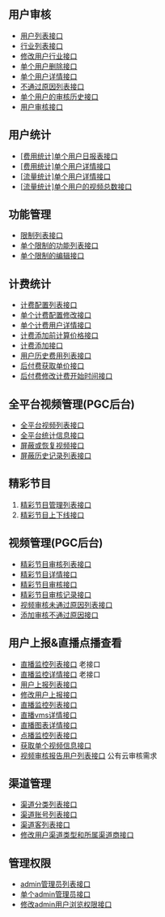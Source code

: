用户审核
----------
  - [用户列表接口](ppyunAdmin/userreview_user_list.md)
  - [行业列表接口](ppyunAdmin/userreview_user_vocation-list.md)
  - [修改用户行业接口](ppyunAdmin/userreview_user_vocation-edit.md)
  - [单个用户删除接口](ppyunAdmin/userreview_user_delete.md)
  - [单个用户详情接口](ppyunAdmin/userreview_user_info.md)
  - [不通过原因列表接口](ppyunAdmin/userreview_user_reason-list.md)
  - [单个用户的审核历史接口](ppyunAdmin/userreview_review_history.md)
  - [用户审核接口](ppyunAdmin/userreview_user_review.md)

用户统计
----------
  - [[费用统计]单个用户日报表接口](ppyunAdmin/userreview_user_daily.md)
  - [[费用统计]单个用户详情接口](ppyunAdmin/userreview_statistics_info.md)
  - [[流量统计]单个用户详情接口](ppyunAdmin/userreview_statistics_visit.md)
  - [[流量统计]单个用户的视频总数接口](ppyunAdmin/userreview_statistics_video-total.md)

功能管理
----------
  - [限制列表接口](ppyunAdmin/userreview_function_restrict-list.md)
  - [单个限制的功能列表接口](ppyunAdmin/userreview_function_restrict-info.md)
  - [单个限制的编辑接口](ppyunAdmin/userreview_function_restrict-edit.md)

计费统计
----------
  - [计费配置列表接口](ppyunAdmin/userreview_fee_config-list.md)
  - [单个计费配置修改接口](ppyunAdmin/userreview_fee_config-edit.md)
  - [单个计费用户详情接口](ppyunAdmin/userreview_fee_user-info.md)
  - [计费添加前计算价格接口](ppyunAdmin/userreview_fee_add-price.md)
  - [计费添加接口](ppyunAdmin/userreview_fee_add.md)
  - [用户历史费用列表接口](ppyunAdmin/userreview_fee-list.md)
  - [后付费获取单价接口](ppyunAdmin/userreview_fee_unit-price.md) 
  - [后付费修改计费开始时间接口](ppyunAdmin/userreview_fee_post-paid.md) 

全平台视频管理(PGC后台)
----------
  - [全平台视频列表接口](ppyunAdmin/ppcloud-allvideo-list.md)
  - [全平台统计信息接口](ppyunAdmin/ppcloud-allvideo-statistical-info.md)
  - [屏蔽或恢复视频接口](ppyunAdmin/ppcloud-allvideo-censor.md)
  - [屏蔽历史记录列表接口](ppyunAdmin/ppcloud-allvideo-censor-list.md)

精彩节目
----------
  1. [精彩节目管理列表接口](ppyunAdmin/video-wonderful-list.md)
  2. [精彩节目上下线接口](ppyunAdmin/video-wonderful-review.md)

视频管理(PGC后台)
----------
  - [精彩节目审核列表接口](ppyunAdmin/ppcloud-wonderful-list.md)
  - [精彩节目详情接口](ppyunAdmin/ppcloud-wonderful-info.md)
  - [精彩节目审核接口](ppyunAdmin/ppcloud-wonderful-review.md)
  - [精彩节目审核记录接口](ppyunAdmin/ppcloud-wonderful-review-log.md)
  - [视频审核未通过原因列表接口](ppyunAdmin/ppcloud-video-failed-reason-list.md)
  - [添加审核不通过原因接口](ppyunAdmin/ppcloud-video-add-reason.md)

用户上报&直播点播查看
----------
  - [直播监控列表接口](ppyunAdmin/userreview_livemonitoring_list.md) 老接口
  - [直播监控详情接口](ppyunAdmin/userreview_livemonitoring_detail.md) 老接口
  - [用户上报列表接口](ppyunAdmin/userreview_report_user-reported.md)
  - [修改用户上报接口](ppyunAdmin/userreview_report_user-report-edit.md)
  - [直播监控列表接口](ppyunAdmin/userreview_report_live-list.md)
  - [直播vms详情接口](ppyunAdmin/userreview_report_live-vms-info.md)
  - [直播图表详情接口](ppyunAdmin/userreview_report_live-info.md)
  - [点播监控列表接口](ppyunAdmin/userreview_report_vod-list.md)
  - [获取单个视频信息接口](ppyunAdmin/userreview_video_info.md) 
  - [视频审核报告用户列表接口](ppyunAdmin/userreview_report_user-list.md) 公有云审核需求

渠道管理
----------
  - [渠道分类列表接口](ppyunAdmin/userreview_canal_type-list.md)
  - [渠道账号列表接口](ppyunAdmin/userreview_canal_list.md)
  - [渠道客列表接口](ppyunAdmin/userreview_canal_customer-list.md)
  - [修改用户渠道类型和所属渠道商接口](ppyunAdmin/userreview_canal_user-edit.md)

管理权限
----------
  - [admin管理员列表接口](ppyunAdmin/userreview_canal_admin-list.md)
  - [单个admin管理员接口](ppyunAdmin/userreview_canal_admin-info.md)
  - [修改admin用户浏览权限接口](ppyunAdmin/userreview_canal_admin-edit.md)
